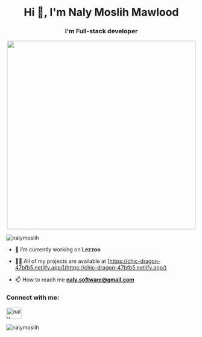 <h1 align="center">Hi 👋, I'm Naly Moslih Mawlood</h1>
<h3 align="center">I'm Full-stack developer</h3>

<p align="center"> 
  <!-- <img src="https://cdn.dribbble.com/users/1162077/screenshots/5403918/focus-animation.gif" width="500" />-->
  <!--<img src="https://github.com/mayankchaudhary26/Cool-Readme-ideas/raw/master/data/chill%20scene.gif" width="500" /> -->
  <img src="https://i.postimg.cc/5tyHhDG3/DALL-E-2024-07-23-15-11-55-A-full-stack-developer-sitting-at-a-desk-with-a-laptop-The-developer-h.webp" width="500" />
</p>

<p align="left"> <img src="https://komarev.com/ghpvc/?username=nalymoslih&label=Profile%20views&color=0e75b6&style=flat" alt="nalymoslih" /> </p>


- 🔭 I’m currently working on **Lezzoo**

- 👨‍💻 All of my projects are available at [https://chic-dragon-47bfb5.netlify.app/](https://chic-dragon-47bfb5.netlify.app/)

- 📫 How to reach me **naly.software@gmail.com**

<h3 align="left">Connect with me:</h3>
<p align="left">
<a href="https://linkedin.com/in/naly moslih" target="blank"><img align="center" src="https://raw.githubusercontent.com/rahuldkjain/github-profile-readme-generator/master/src/images/icons/Social/linked-in-alt.svg" alt="naly moslih" height="30" width="40" /></a>
</p>




<p><img align="center" src="https://github-readme-streak-stats.herokuapp.com/?user=nalymoslih&" alt="nalymoslih" /></p>
